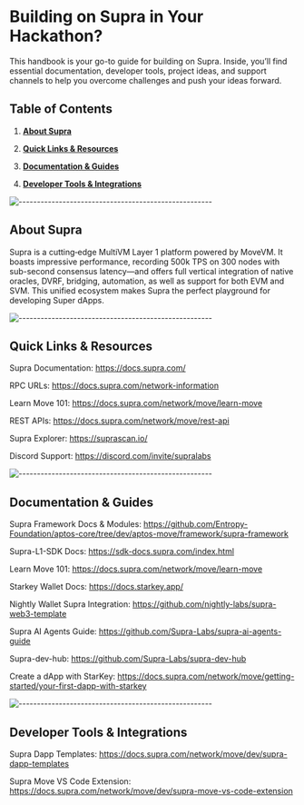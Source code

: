 # Building on Supra in Your Hackathon?

This handbook is your go-to guide for building on Supra. Inside, you’ll find essential documentation, developer tools, project ideas, and support channels to help you overcome challenges and push your ideas forward.


## Table of Contents

1. [**About Supra**](#About-Supra)

2. [**Quick Links & Resources**](#quick-links--resources)

3. [**Documentation & Guides**](#documentation--guides)

4. [**Developer Tools & Integrations**](#developer-tools--integrations)


![-----------------------------------------------------](https://raw.githubusercontent.com/andreasbm/readme/master/assets/lines/water.png)


## About Supra
Supra is a cutting‐edge MultiVM Layer 1 platform powered by MoveVM. It boasts impressive performance, recording 500k TPS on 300 nodes with sub-second consensus latency—and offers full vertical integration of native oracles, DVRF, bridging, automation, as well as support for both EVM and SVM. This unified ecosystem makes Supra the perfect playground for developing Super dApps.

![-----------------------------------------------------](https://raw.githubusercontent.com/andreasbm/readme/master/assets/lines/water.png)

## Quick Links & Resources 

Supra Documentation: https://docs.supra.com/

RPC URLs: https://docs.supra.com/network-information

Learn Move 101: https://docs.supra.com/network/move/learn-move

REST APIs: https://docs.supra.com/network/move/rest-api

Supra Explorer: https://suprascan.io/

Discord Support: https://discord.com/invite/supralabs

![-----------------------------------------------------](https://raw.githubusercontent.com/andreasbm/readme/master/assets/lines/water.png)


## Documentation & Guides

Supra Framework Docs & Modules: https://github.com/Entropy-Foundation/aptos-core/tree/dev/aptos-move/framework/supra-framework

Supra-L1-SDK Docs: https://sdk-docs.supra.com/index.html

Learn Move 101: https://docs.supra.com/network/move/learn-move

Starkey Wallet Docs: https://docs.starkey.app/

Nightly Wallet Supra Integration: https://github.com/nightly-labs/supra-web3-template

Supra AI Agents Guide: https://github.com/Supra-Labs/supra-ai-agents-guide

Supra-dev-hub: https://github.com/Supra-Labs/supra-dev-hub

Create a dApp with StarKey: https://docs.supra.com/network/move/getting-started/your-first-dapp-with-starkey


![-----------------------------------------------------](https://raw.githubusercontent.com/andreasbm/readme/master/assets/lines/water.png)


## Developer Tools & Integrations

Supra Dapp Templates: https://docs.supra.com/network/move/dev/supra-dapp-templates

Supra Move VS Code Extension: https://docs.supra.com/network/move/dev/supra-move-vs-code-extension


